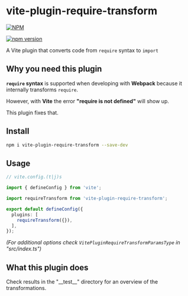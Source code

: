 # vite-plugin-require-transform

[![NPM](https://nodei.co/npm/vite-plugin-require-transform.png?downloads=true&downloadRank=true&stars=true)](https://nodei.co/npm/vite-plugin-require-transform/)

[![npm version](https://img.shields.io/npm/v/vite-plugin-require-transform.svg)](https://www.npmjs.com/package/vite-plugin-require-transform)

A Vite plugin that converts code from `require` syntax to `import`

## Why you need this plugin

**`require` syntax** is supported when developing with **Webpack** because it internally transforms `require`.

However, with **Vite** the error **"require is not defined"** will show up.

This plugin fixes that.


## Install

```bash
npm i vite-plugin-require-transform --save-dev
```


## Usage

```typescript
// vite.config.(t|j)s

import { defineConfig } from 'vite';

import requireTransform from 'vite-plugin-require-transform';

export default defineConfig({
  plugins: [
    requireTransform({}),
  ],
});
```

*(For additional options check `VitePluginRequireTransformParamsType` in "src/index.ts")*


## What this plugin does

Check results in the "\_\_test\_\_" directory for an overview of the transformations.